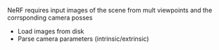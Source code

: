 NeRF requires input images of the scene from mult viewpoints and the corrsponding camera posses 
 - Load images from disk 
 - Parse camera parameters (intrinsic/extrinsic)
